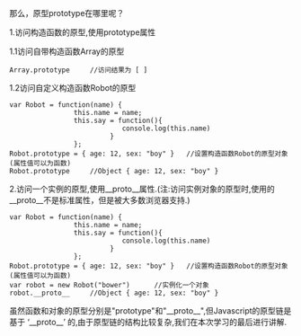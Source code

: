 那么，原型prototype在哪里呢？

1.访问构造函数的原型,使用prototype属性

1.1访问自带构造函数Array的原型

    Array.prototype		//访问结果为 [ ]

1.2访问自定义构造函数Robot的原型

    var Robot = function(name) {
                    this.name = name;
                    this.say = function(){
                                console.log(this.name)
                             }
                    };
    Robot.prototype = { age: 12, sex: "boy" }	//设置构造函数Robot的原型对象(属性值可以为函数)
    Robot.prototype		//Object { age: 12, sex: "boy" }

2.访问一个实例的原型,使用\_\_proto\_\_属性.(注:访问实例对象的原型时,使用的\_\_proto\_\_不是标准属性，但是被大多数浏览器支持.)

    var Robot = function(name) {
                    this.name = name;
                    this.say = function(){
                                console.log(this.name)
                             }
                    };
    Robot.prototype = { age: 12, sex: "boy" }	//设置构造函数Robot的原型对象(属性值可以为函数)
    var robot = new Robot("bower")		//实例化一个对象
    robot.__proto__		//Object { age: 12, sex: "boy" }

虽然函数和对象的原型分别是"prototype"和"\_\_proto\_\_",但Javascript的原型链是基于 ‘\_\_proto\_\_’ 的,由于原型链的结构比较复杂,我们在本次学习的最后进行讲解.


